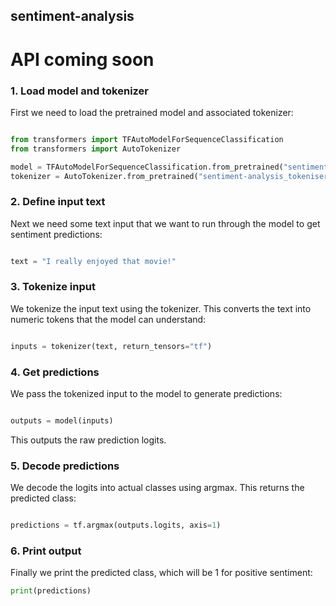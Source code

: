 
## sentiment-analysis
# API coming soon
### 1. Load model and tokenizer
First we need to load the pretrained model and associated tokenizer:

```python

from transformers import TFAutoModelForSequenceClassification
from transformers import AutoTokenizer

model = TFAutoModelForSequenceClassification.from_pretrained("sentiment-analysis") 
tokenizer = AutoTokenizer.from_pretrained("sentiment-analysis_tokeniser")
```
### 2. Define input text
Next we need some text input that we want to run through the model to get sentiment predictions:
```python

text = "I really enjoyed that movie!"
```
### 3. Tokenize input
We tokenize the input text using the tokenizer. This converts the text into numeric tokens that the model can understand:
```python

inputs = tokenizer(text, return_tensors="tf")
```
### 4. Get predictions
We pass the tokenized input to the model to generate predictions:
```python

outputs = model(inputs)
```
This outputs the raw prediction logits.
### 5. Decode predictions
We decode the logits into actual classes using argmax. This returns the predicted class:
```python

predictions = tf.argmax(outputs.logits, axis=1)
```
### 6. Print output
Finally we print the predicted class, which will be 1 for positive sentiment:
```python
print(predictions)
```
